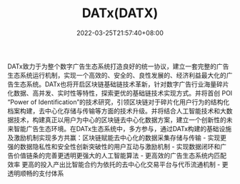 ﻿---
weight: 
title: "DATx(DATX)"
description: "DATx致力于为整个数字广告生态系统打造良好的统一协议，建立一套完整的广告生态系统运行机制，实现一个高效的、安全的、良性发展的、经济利益最大化的广告生态系统"
date: 2022-03-25T21:57:40+08:00
lastmod: 2022-03-25T16:45:40+08:00
draft: false
authors: ["Metabd"]
featuredImage: "datxdatx.webp"
link: ""
tags: ["数字代币","DATx(DATX)"]
categories: ["navigation"]
navigation: ["数字代币"]
lightgallery: true
toc: true
pinned: false
recommend: false
recommend1: false
---
DATx致力于为整个数字广告生态系统打造良好的统一协议，建立一套完整的广告生态系统运行机制，实现一个高效的、安全的、良性发展的、经济利益最大化的广告生态系统。DATx也将开启区块链基础链技术革新，针对数字广告行业海量碎片化数据、高并发、实时性等特性，探索更优的基础链技术实现方式。并将首创 POI “Power of Identification”的技术研究，引领区块链对于碎片化用户行为的结构化档案构建，去中心化存储与传输等方面的技术升级。并将结合人工智能技术和大数据技术，构建真正以用户为中心的区块链去中心化数据方案，建立一个创新性的未来智能广告生态环境。在DATx生态系统中，多方参与，通过DATx构建的基础设施及激励机制实现多方共赢：区块链赋能去中心化的数据采集存储与传输 - 实现更强的数据隐私性和安全性创新突破性的用户互动与激励机制 - 实现数据闭环和广告价值链条的完善更透明更强大的人工智能算法 - 更高效的广告生态系统内匹配效率 更高的投入产出比智能合约为依托的去中心化交易平台与代币流通机制 - 更透明顺畅的支付体系
